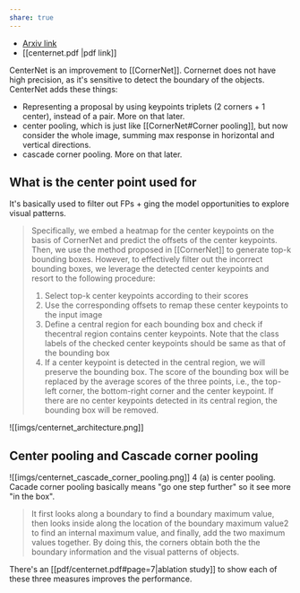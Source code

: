 ```yaml
---
share: true
---
```

- [Arxiv link](https://arxiv.org/abs/1904.08189)
- [[centernet.pdf |pdf link]]

CenterNet is an improvement to [[CornerNet]]. Cornernet does not have high precision, as it's sensitive to detect the boundary of the objects.  CenterNet adds these things:
- Representing a proposal by using keypoints triplets (2 corners + 1 center), instead of a pair. More on that later.
- center pooling, which is just like [[CornerNet#Corner pooling]], but now consider the whole image, summing max response in horizontal and vertical directions.
- cascade corner pooling. More on that later.

## What is the center point used for

It's basically used to filter out FPs + ging the model opportunities to explore visual patterns.
> Specifically, we embed a heatmap for the center keypoints on the basis of CornerNet and predict the offsets of the center keypoints. Then, we use the method proposed in [[CornerNet]] to generate top-k bounding boxes. However, to effectively filter out the incorrect bounding boxes, we leverage the detected center keypoints and resort to the following procedure:
> 1. Select top-k center keypoints according to their scores
> 2. Use the corresponding offsets to remap these center keypoints to the input image
> 3. Define a central region for each bounding box and check if thecentral region contains center keypoints. Note that the class labels of the checked center keypoints should be same as that of the bounding box
> 4. If a center keypoint is detected in the central region, we will preserve the bounding box. The score of the bounding box will be replaced by the average scores of the three points, i.e., the top-left corner, the bottom-right corner and the center keypoint. If there are no center keypoints detected in its central region, the bounding box will be removed.

![[imgs/centernet_architecture.png]]

## Center pooling and Cascade corner pooling

 ![[imgs/centernet_cascade_corner_pooling.png]]
4 (a) is center pooling. 
Cacade corner pooling basically means "go one step further" so it see more "in the box". 
> It first looks along a boundary to find a boundary maximum value, then looks inside along the location of the boundary maximum value2 to find an internal maximum value, and finally, add the two maximum values together. By doing this, the corners obtain both the the boundary information and the visual patterns of objects.

There's an [[pdf/centernet.pdf#page=7|ablation study]] to show each of these three measures improves the performance.